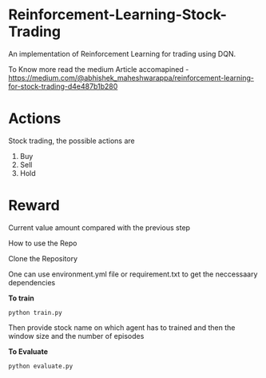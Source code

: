 # Reinforcement-Learning-Stock-Trading

An implementation of Reinforcement Learning for trading using DQN.

To Know more read the medium Article accomapined - https://medium.com/@abhishek_maheshwarappa/reinforcement-learning-for-stock-trading-d4e487b1b280

# **Actions**

Stock trading, the possible actions are

1.  Buy
2.  Sell
3.  Hold

# **Reward**

Current value amount compared with the previous step

How to use the Repo

Clone the Repository

One can use environment.yml file or requirement.txt to get the neccessaary dependencies

**To train**
```
python train.py
```
Then provide stock name on which agent has to trained and then the window size and the number of episodes

**To Evaluate**
```
python evaluate.py
```
